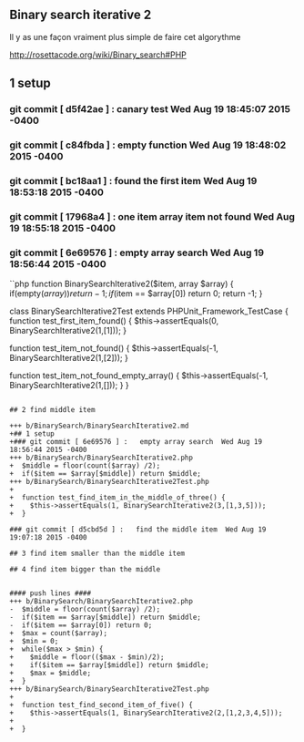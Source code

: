 ## Binary search iterative 2

Il y as une façon vraiment plus simple de faire cet algorythme

http://rosettacode.org/wiki/Binary_search#PHP

## 1 setup
### git commit [ d5f42ae ] :   canary test  Wed Aug 19 18:45:07 2015 -0400
### git commit [ c84fbda ] :   empty function  Wed Aug 19 18:48:02 2015 -0400
### git commit [ bc18aa1 ] :   found the first item  Wed Aug 19 18:53:18 2015 -0400
### git commit [ 17968a4 ] :   one item array item not found  Wed Aug 19 18:55:18 2015 -0400
### git commit [ 6e69576 ] :   empty array search  Wed Aug 19 18:56:44 2015 -0400
``php
function BinarySearchIterative2($item, array $array) {
  if(empty($array)) return -1;
  if($item == $array[0]) return 0;
  return -1;
}

class BinarySearchIterative2Test extends PHPUnit_Framework_TestCase { 
  function test_first_item_found() {
    $this->assertEquals(0, BinarySearchIterative2(1,[1]));
  }

  function test_item_not_found() {
    $this->assertEquals(-1, BinarySearchIterative2(1,[2]));
  }

  function test_item_not_found_empty_array() {
    $this->assertEquals(-1, BinarySearchIterative2(1,[]));
  }
}
```

## 2 find middle item

+++ b/BinarySearch/BinarySearchIterative2.md
+## 1 setup
+### git commit [ 6e69576 ] :   empty array search  Wed Aug 19 18:56:44 2015 -0400
+++ b/BinarySearch/BinarySearchIterative2.php
+  $middle = floor(count($array) /2);
+  if($item == $array[$middle]) return $middle;
+++ b/BinarySearch/BinarySearchIterative2Test.php
+
+  function test_find_item_in_the_middle_of_three() {
+    $this->assertEquals(1, BinarySearchIterative2(3,[1,3,5]));
+  }

### git commit [ d5cbd5d ] :   find the middle item  Wed Aug 19 19:07:18 2015 -0400

## 3 find item smaller than the middle item

## 4 find item bigger than the middle


#### push lines ####
+++ b/BinarySearch/BinarySearchIterative2.php
-  $middle = floor(count($array) /2);
-  if($item == $array[$middle]) return $middle;
-  if($item == $array[0]) return 0;
+  $max = count($array);
+  $min = 0;
+  while($max > $min) {
+    $middle = floor(($max - $min)/2);
+    if($item == $array[$middle]) return $middle;
+    $max = $middle;
+  }
+++ b/BinarySearch/BinarySearchIterative2Test.php
+
+  function test_find_second_item_of_five() {
+    $this->assertEquals(1, BinarySearchIterative2(2,[1,2,3,4,5]));
+
+  }
